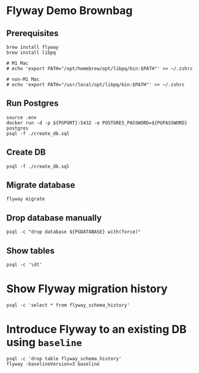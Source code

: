 # Flyway Demo Brownbag

## Prerequisites

```shell
brew install flyway
brew install libpq

# M1 Mac
# echo 'export PATH="/opt/homebrew/opt/libpq/bin:$PATH"' >> ~/.zshrc

# non-M1 Mac
# echo 'export PATH="/usr/local/opt/libpq/bin:$PATH"' >> ~/.zshrc
```

## Run Postgres
```shell
source .env
docker run -d -p ${PGPORT}:5432 -e POSTGRES_PASSWORD=${PGPASSWORD} postgres
psql -f ./create_db.sql
```

## Create DB
```shell
psql -f ./create_db.sql
```
## Migrate database
```shell
flyway migrate
```

## Drop database manually
```shell
psql -c "drop database ${PGDATABASE} with(force)"
```

## Show tables
```shell
psql -c '\dt'
```

# Show Flyway migration history
```shell
psql -c 'select * from flyway_schema_history'
```

# Introduce Flyway to an existing DB using `baseline`
```shell
psql -c 'drop table flyway_schema_history'
flyway -baselineVersion=3 baseline
```
